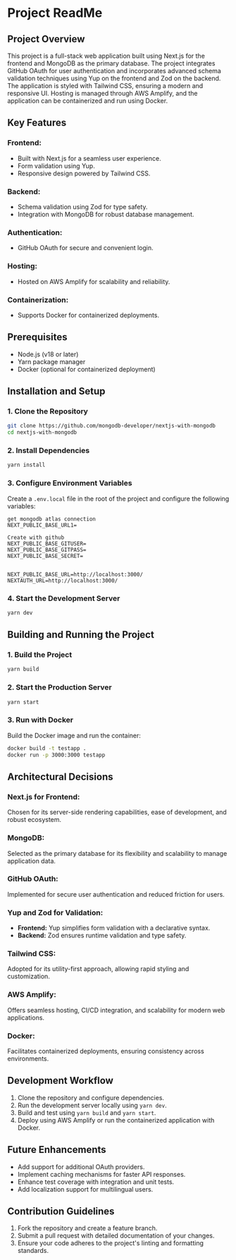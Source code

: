 # Project ReadMe

## Project Overview

This project is a full-stack web application built using Next.js for the frontend and MongoDB as the primary database. The project integrates GitHub OAuth for user authentication and incorporates advanced schema validation techniques using Yup on the frontend and Zod on the backend. The application is styled with Tailwind CSS, ensuring a modern and responsive UI. Hosting is managed through AWS Amplify, and the application can be containerized and run using Docker.

## Key Features

### Frontend:
- Built with Next.js for a seamless user experience.
- Form validation using Yup.
- Responsive design powered by Tailwind CSS.

### Backend:
- Schema validation using Zod for type safety.
- Integration with MongoDB for robust database management.

### Authentication:
- GitHub OAuth for secure and convenient login.

### Hosting:
- Hosted on AWS Amplify for scalability and reliability.

### Containerization:
- Supports Docker for containerized deployments.

## Prerequisites

- Node.js (v18 or later)
- Yarn package manager
- Docker (optional for containerized deployment)

## Installation and Setup

### 1. Clone the Repository
```bash
git clone https://github.com/mongodb-developer/nextjs-with-mongodb
cd nextjs-with-mongodb
```

### 2. Install Dependencies
```bash
yarn install
```

### 3. Configure Environment Variables
Create a `.env.local` file in the root of the project and configure the following variables:

```env
get mongodb atlas connection
NEXT_PUBLIC_BASE_URL1=

Create with github
NEXT_PUBLIC_BASE_GITUSER=
NEXT_PUBLIC_BASE_GITPASS=
NEXT_PUBLIC_BASE_SECRET=


NEXT_PUBLIC_BASE_URL=http://localhost:3000/
NEXTAUTH_URL=http://localhost:3000/

```

### 4. Start the Development Server
```bash
yarn dev
```

## Building and Running the Project

### 1. Build the Project
```bash
yarn build
```

### 2. Start the Production Server
```bash
yarn start
```

### 3. Run with Docker
Build the Docker image and run the container:
```bash
docker build -t testapp .
docker run -p 3000:3000 testapp
```

## Architectural Decisions

### Next.js for Frontend:
Chosen for its server-side rendering capabilities, ease of development, and robust ecosystem.

### MongoDB:
Selected as the primary database for its flexibility and scalability to manage application data.

### GitHub OAuth:
Implemented for secure user authentication and reduced friction for users.

### Yup and Zod for Validation:
- **Frontend:** Yup simplifies form validation with a declarative syntax.
- **Backend:** Zod ensures runtime validation and type safety.

### Tailwind CSS:
Adopted for its utility-first approach, allowing rapid styling and customization.

### AWS Amplify:
Offers seamless hosting, CI/CD integration, and scalability for modern web applications.

### Docker:
Facilitates containerized deployments, ensuring consistency across environments.

## Development Workflow

1. Clone the repository and configure dependencies.
2. Run the development server locally using `yarn dev`.
3. Build and test using `yarn build` and `yarn start`.
4. Deploy using AWS Amplify or run the containerized application with Docker.

## Future Enhancements

- Add support for additional OAuth providers.
- Implement caching mechanisms for faster API responses.
- Enhance test coverage with integration and unit tests.
- Add localization support for multilingual users.

## Contribution Guidelines

1. Fork the repository and create a feature branch.
2. Submit a pull request with detailed documentation of your changes.
3. Ensure your code adheres to the project's linting and formatting standards.
